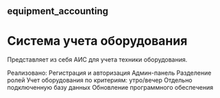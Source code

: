 ## equipment_accounting

# Система учета оборудования

Представляет из себя АИС для учета техники оборудования.

Реализовано:
Регистрация и авторизация
Админ-панель
Разделение ролей
Учет оборудования по критериям: утро/вечер
Отдельно подключенную базу данных
Обновление программного обеспечения
